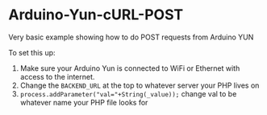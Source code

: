 # Arduino-Yun-cURL-POST
Very basic example showing how to do POST requests from Arduino YUN

To set this up:

1.  Make sure your Arduino Yun is connected to WiFi or Ethernet with access to the internet. 
2.  Change the `BACKEND_URL` at the top to whatever server your PHP lives on
3.  `process.addParameter("val="+String(_value));` change val to be whatever name your PHP file looks for
